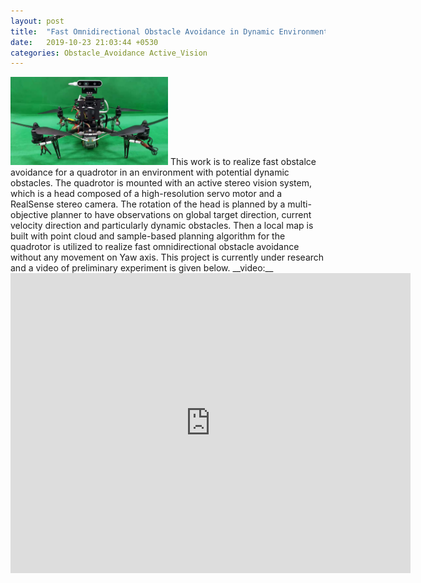 ```yaml
---  
layout: post  
title:  "Fast Omnidirectional Obstacle Avoidance in Dynamic Environment with Active Vision"  
date:   2019-10-23 21:03:44 +0530  
categories: Obstacle_Avoidance Active_Vision 
---   
```

<img src="/assets/head_quad.jpg" width="50%">  
This work is to realize fast obstalce avoidance for a quadrotor in an environment with potential dynamic obstacles. The quadrotor is mounted with an active stereo vision system, which is a head composed of a high-resolution servo motor and a RealSense stereo camera. The rotation of the head is planned by a multi-objective planner to have  observations on global target direction, current velocity direction and particularly dynamic obstacles. Then a local map is built with point cloud and sample-based planning algorithm for the quadrotor is utilized to realize fast omnidirectional obstacle avoidance without any movement on Yaw axis. This project is currently under research and a video of preliminary experiment is given below.
__video:__  
<iframe width="640" height="480" src="https://www.youtube.com/embed/4AzrmVVPXIg" frameborder="0" allow="accelerometer; autoplay; encrypted-media; gyroscope; picture-in-picture" allowfullscreen></iframe>    

 
